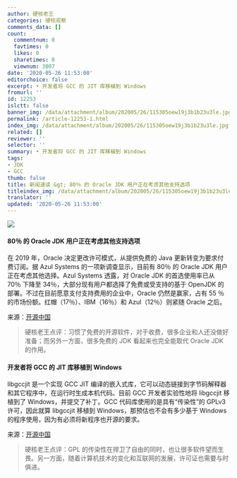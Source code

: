 ```yaml
---
author: 硬核老王
categories: 硬核观察
comments_data: []
count:
  commentnum: 0
  favtimes: 0
  likes: 0
  sharetimes: 0
  viewnum: 3007
date: '2020-05-26 11:53:00'
editorchoice: false
excerpt: • 开发者将 GCC 的 JIT 库移植到 Windows
fromurl: ''
id: 12253
islctt: false
banner_img: /data/attachment/album/202005/26/115305oew19j3b1b23u3le.jpg
permalink: /article-12253-1.html
index_img: /data/attachment/album/202005/26/115305oew19j3b1b23u3le.jpg
related: []
reviewer: ''
selector: ''
summary: • 开发者将 GCC 的 JIT 库移植到 Windows
tags:
- JDK
- GCC
thumb: false
title: 新闻速读 &gt; 80％ 的 Oracle JDK 用户正在考虑其他支持选项
titleindex_img: /data/attachment/album/202005/26/115305oew19j3b1b23u3le.jpg
translator: ''
updated: '2020-05-26 11:53:00'
---
```


![](/data/attachment/album/202005/26/115305oew19j3b1b23u3le.jpg)


#### 80％ 的 Oracle JDK 用户正在考虑其他支持选项


在 2019 年，Oracle 决定更改许可模式，从提供免费的 Java 更新转变为要求付费订阅。据 Azul Systems 的一项新调查显示，目前有 80％ 的 Oracle JDK 用户正在考虑其他选择。Azul Systems 透露，对 Oracle JDK 的首选使用率已从 70％ 下降至 34％，大部分现有用户都选择了免费或受支持的基于 OpenJDK 的部署。不过在目前愿意支付支持费用的企业中，Oracle 仍然是赢家，占有 55 ％的市场份额。红帽（17％）、IBM（16％）和 Azul（12％）则紧随 Oracle 之后。


来源：[开源中国](https://www.oschina.net/news/115942/oracle-jdk-users-considering-alternative-support-options)



> 
> 硬核老王点评：习惯了免费的开源软件，对于收费，很多企业和人还没做好准备；而另外一方面，很多免费的 JDK 看起来也完全能取代 Oracle JDK 的作用。
> 
> 
> 


#### 开发者将 GCC 的 JIT 库移植到 Windows


libgccjit 是一个实现 GCC JIT 编译的嵌入式库，它可以动态链接到字节码解释器和其它程序中，在运行时生成本机代码。目前 GCC 开发者实验性地将 libgccjit 移植到了 Windows，并提交了补丁。GCC 代码库使用的是具有“传染性”的 GPLv3 许可，因此就算 libgccjit 移植到 Windows，那预估也不会有多少基于 Windows 的程序使用，因为有必须将新程序也开源的要求。


来源：[开源中国](https://www.oschina.net/news/115943/port-gcc-jit-libgccjit-to-windows)



> 
> 硬核老王点评：GPL 的传染性在捍卫了自由的同时，也让很多软件望而生畏。另一方面，随着计算机技术的变化和互联网的发展，许可证也需要与时俱进。
> 
> 
>